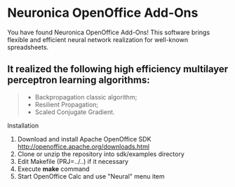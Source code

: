 # Neuronica OpenOffice Add-Ons

You have found Neuronica OpenOffice Add-Ons! This software brings flexible and efficient neural network realization for well-known spreadsheets.

It realized the following high efficiency multilayer perceptron learning algorithms: 
-------

> - Backpropagation classic algorithm; 
> - Resilient Propagation; 
> - Scaled Conjugate Gradient. 


Installation

1. Download and install Apache OpenOffice SDK http://openoffice.apache.org/downloads.html 
2. Clone or unzip the repository into sdk/examples directory
3. Edit Makefile (PRJ=../..) if it necessary
4. Execute **make** command
5. Start OpenOffice Calc and use "Neural" menu item

